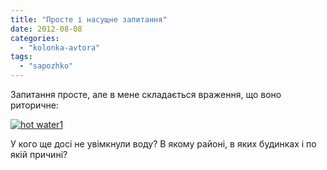 ```yaml
---
title: "Просте і насущне запитання"
date: 2012-08-08
categories: 
  - "kolonka-avtora"
tags: 
  - "sapozhko"
---
```


Запитання просте, але в мене складається враження, що воно риторичне:

[![](https://mpz.brovary.org/wp-content/uploads/2012/08/hot-water1.jpg "hot water1")](https://mpz.brovary.org/wp-content/uploads/2012/08/hot-water1.jpg)

У кого ще досі не увімкнули воду? В якому районі, в яких будинках і по якій причині?
